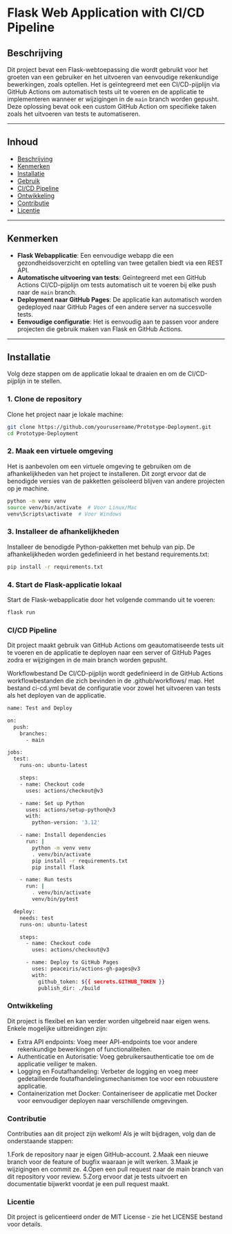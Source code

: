# **Flask Web Application with CI/CD Pipeline**

## **Beschrijving**

Dit project bevat een Flask-webtoepassing die wordt gebruikt voor het groeten van een gebruiker en het uitvoeren van eenvoudige rekenkundige bewerkingen, zoals optellen. Het is geïntegreerd met een CI/CD-pijplijn via GitHub Actions om automatisch tests uit te voeren en de applicatie te implementeren wanneer er wijzigingen in de `main` branch worden gepusht. Deze oplossing bevat ook een custom GitHub Action om specifieke taken zoals het uitvoeren van tests te automatiseren.

---

## **Inhoud**
- [Beschrijving](#beschrijving)
- [Kenmerken](#kenmerken)
- [Installatie](#installatie)
- [Gebruik](#gebruik)
- [CI/CD Pipeline](#cicd-pipeline)
- [Ontwikkeling](#ontwikkeling)
- [Contributie](#contributie)
- [Licentie](#licentie)

---

## **Kenmerken**
- **Flask Webapplicatie**: Een eenvoudige webapp die een gezondheidsoverzicht en optelling van twee getallen biedt via een REST API.
- **Automatische uitvoering van tests**: Geïntegreerd met een GitHub Actions CI/CD-pijplijn om tests automatisch uit te voeren bij elke push naar de `main` branch.
- **Deployment naar GitHub Pages**: De applicatie kan automatisch worden gedeployed naar GitHub Pages of een andere server na succesvolle tests.
- **Eenvoudige configuratie**: Het is eenvoudig aan te passen voor andere projecten die gebruik maken van Flask en GitHub Actions.

---

## **Installatie**

Volg deze stappen om de applicatie lokaal te draaien en om de CI/CD-pijplijn in te stellen.

### 1. Clone de repository
Clone het project naar je lokale machine:

```bash
git clone https://github.com/yourusername/Prototype-Deployment.git
cd Prototype-Deployment
```

### 2. Maak een virtuele omgeving
Het is aanbevolen om een virtuele omgeving te gebruiken om de afhankelijkheden van het project te installeren. Dit zorgt ervoor dat de benodigde versies van de pakketten geïsoleerd blijven van andere projecten op je machine.

```bash
python -m venv venv
source venv/bin/activate  # Voor Linux/Mac
venv\Scripts\activate  # Voor Windows
```

### 3. Installeer de afhankelijkheden

Installeer de benodigde Python-pakketten met behulp van pip. De afhankelijkheden worden gedefinieerd in het bestand requirements.txt:
```bash
pip install -r requirements.txt
```

### 4. Start de Flask-applicatie lokaal

Start de Flask-webapplicatie door het volgende commando uit te voeren:
```bash
flask run
```
### CI/CD Pipeline

Dit project maakt gebruik van GitHub Actions om geautomatiseerde tests uit te voeren en de applicatie te deployen naar een server of GitHub Pages zodra er wijzigingen in de main branch worden gepusht.

Workflowbestand
De CI/CD-pijplijn wordt gedefinieerd in de GitHub Actions workflowbestanden die zich bevinden in de .github/workflows/ map. Het bestand ci-cd.yml bevat de configuratie voor zowel het uitvoeren van tests als het deployen van de applicatie.

```bash
name: Test and Deploy

on:
  push:
    branches:
      - main

jobs:
  test:
    runs-on: ubuntu-latest

    steps:
    - name: Checkout code
      uses: actions/checkout@v3

    - name: Set up Python
      uses: actions/setup-python@v3
      with:
        python-version: '3.12'

    - name: Install dependencies
      run: |
        python -m venv venv
        . venv/bin/activate
        pip install -r requirements.txt
        pip install flask

    - name: Run tests
      run: |
        . venv/bin/activate
        venv/bin/pytest

  deploy:
    needs: test
    runs-on: ubuntu-latest

    steps:
      - name: Checkout code
        uses: actions/checkout@v3

      - name: Deploy to GitHub Pages
        uses: peaceiris/actions-gh-pages@v3
        with:
          github_token: ${{ secrets.GITHUB_TOKEN }}
          publish_dir: ./build

```
### Ontwikkeling

Dit project is flexibel en kan verder worden uitgebreid naar eigen wens. Enkele mogelijke uitbreidingen zijn:

- Extra API endpoints: Voeg meer API-endpoints toe voor andere rekenkundige bewerkingen of functionaliteiten.
- Authenticatie en Autorisatie: Voeg gebruikersauthenticatie toe om de applicatie veiliger te maken.
- Logging en Foutafhandeling: Verbeter de logging en voeg meer gedetailleerde foutafhandelingsmechanismen toe voor een robuustere applicatie.
- Containerization met Docker: Containeriseer de applicatie met Docker voor eenvoudiger deployen naar verschillende omgevingen.

### Contributie

Contributies aan dit project zijn welkom! Als je wilt bijdragen, volg dan de onderstaande stappen:

1.Fork de repository naar je eigen GitHub-account.
2.Maak een nieuwe branch voor de feature of bugfix waaraan je wilt werken.
3.Maak je wijzigingen en commit ze.
4.Open een pull request naar de main branch van dit repository voor review.
5.Zorg ervoor dat je tests uitvoert en documentatie bijwerkt voordat je een pull request maakt.

### Licentie

Dit project is gelicentieerd onder de MIT License - zie het LICENSE bestand voor details.
